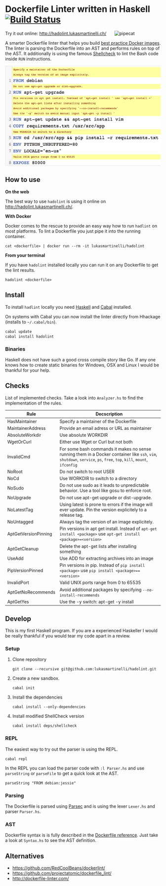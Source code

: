 # Dockerfile Linter written in Haskell [![Build Status](https://travis-ci.org/lukasmartinelli/hadolint.svg)](https://travis-ci.org/lukasmartinelli/hadolint)

<img align="right" alt="pipecat" width="150" src="http://hadolint.lukasmartinelli.ch/img/cat_container.png" />

Try it out online: http://hadolint.lukasmartinelli.ch/

A smarter Dockerfile linter that helps you build [best practice Docker images](https://docs.docker.com/engine/articles/dockerfile_best-practices/).
The linter is parsing the Dockerfile into an AST and performs rules on top of the AST.
It additionally is using the famous [Shellcheck](https://github.com/koalaman/shellcheck) to lint the Bash
code inside `RUN` instructions.

[![Screenshot](screenshot.png)](http://hadolint.lukasmartinelli.ch/)

## How to use

**On the web**

The best way to use `hadolint` is using it online on http://hadolint.lukasmartinelli.ch/.

**With Docker**

Docker comes to the rescue to provide an easy way how to run `hadlint` on most platforms.
To lint a Dockerfile you just pipe it into the running container.

```
cat <dockerfile> | docker run --rm -it lukasmartinelli/hadolint
```

**From your terminal**

If you have `hadolint` installed locally you can run it on any Dockerfile
to get the lint results.

```
hadolint <dockerfile>
```

## Install

To install `hadlint` locally you need [Haskell](https://www.haskell.org/platform/) and [Cabal](https://wiki.haskell.org/Cabal-Install) installed.

On systems with Cabal you can now install the linter directly from Hhackage (installs to `~/.cabal/bin`).

```
cabal update
cabal install hadolint
```

### Binaries

Haskell does not have such a good cross compile story like Go. If any one
knows how to create static binaries for Windows, OSX and Linux I would be thankful
for your help.

## Checks

List of implemented checks. Take a look into `Analyzer.hs` to find the implementation of the rules.

|  Rule                |  Decscription
| -------------------- | ----------------------------------------------------------------------------------------------------------------------------------------------------------------------- |
|  HasMaintainer       |  Specify a maintainer of the Dockerfile                                                                                                                                 |
| MaintainerAddress    |  Provide an email adress or URL as maintainer                                                                                                                           |
| AbsoluteWorkdir      |  Use absolute WORKDIR                                                                                                                                                   |
| WgetOrCurl           |  Either use Wget or Curl but not both                                                                                                                                   |
| InvalidCmd           |  For some bash commands it makes no sense running them in a Docker container like `ssh`, `vim`, `shutdown`, `service`, `ps`, `free`, `top`, `kill`, `mount`, `ifconfig` |
| NoRoot               |  Do not switch to root USER                                                                                                                                             |
| NoCd                 |  Use WORKDIR to switch to a directory                                                                                                                                   |
| NoSudo               |  Do not use sudo as it leads to unpredictable behavior. Use a tool like gosu to enforce root.                                                                           |
| NoUpgrade            |  Do not use apt-get upgrade or dist-upgrade.                                                                                                                            |
| NoLatestTag          |  Using latest is prone to errors if the image will ever update. Pin the version explicitely to a release tag.                                                           |
| NoUntagged           |  Always tag the version of an image explicitely.                                                                                                                        |
| AptGetVersionPinning |  Pin versions in apt get install. Instead of `apt-get install <package>` use `apt-get install <package>=<version>`                                                      |
| AptGetCleanup        |  Delete the apt-get lists after installing something                                                                                                                    |
| UseAdd               |  Use ADD for extracting archives into an image                                                                                                                          |
| PipVersionPinned     |  Pin versions in pip. Instead of `pip install <package>` use `pip install <package>==<version>`                                                                         |
| InvalidPort          |  Valid UNIX ports range from 0 to 65535                                                                                                                                 |
| AptGetNoRecommends   |  Avoid additional packages by specifying `--no-install-recommends`                                                                                                        |
| AptGetYes            |  Use the -y switch: apt-get -y install <package>                                                                                                                        |

## Develop

This is my first Haskell program. If you are a experienced Haskeller I would be really thankful
if you would tear my code apart in a review.

### Setup

1. Clone repository
    ```
    git clone --recursive git@github.com:lukasmartinelli/hadolint.git
    ```
2. Create a new sandbox.
    ```
    cabal init
    ```
3. Install the dependencies
    ```
    cabal install --only-dependencies
    ```
4. Install modified ShellCheck version
    ```
    cabal install deps/shellcheck
    ```

### REPL

The easiest way to try out the parser is using the REPL.

```
cabal repl
```

In the REPL you can load the parser code with `:l Parser.hs` and use `parseString` or `parseFile` to get a quick look at the AST.

```
parseString "FROM debian:jessie"
```

### Parsing

The Dockerfile is parsed using [Parsec](https://wiki.haskell.org/Parsec) and is using the lexer `Lexer.hs` and parser `Parser.hs`.

### AST

Dockerfile syntax is is fully described in the [Dockerfile reference](http://docs.docker.com/engine/reference/builder/).  Just take a look at `Syntax.hs` to see the AST definition.


## Alternatives

- https://github.com/RedCoolBeans/dockerlint/
- https://github.com/projectatomic/dockerfile_lint/
- http://dockerfile-linter.com/
